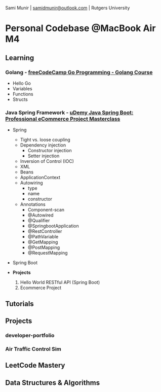 Sami Munir | samidmunir@outlook.com | Rutgers University

# Personal Codebase @MacBook Air M4

## Learning

### Golang - [freeCodeCamp Go Programming - Golang Course](https://www.youtube.com/watch?v=un6ZyFkqFKo&t=3s)

- Hello Go
- Variables
- Functions
- Structs

### Java Spring Framework - [uDemy Java Spring Boot: Professional eCommerce Project Masterclass](https://www.udemy.com/course/spring-boot-using-intellij-build-a-real-world-project/)

- Spring
  - Tight vs. loose coupling
  - Dependency injection
    - Constructor injection
    - Setter injection
  - Inversion of Control (IOC)
  - XML
  - Beans
  - ApplicationContext
  - Autowiring
    - type
    - name
    - constructor
  - Annotations
    - Component-scan
    - @Autowired
    - @Qualifier
    - @SpringbootApplication
    - @RestController
    - @PathVariable
    - @GetMapping
    - @PostMapping
    - @RequestMapping
- Spring Boot

- **Projects**

  1. Hello World RESTful API (Spring Boot)
  2. Ecommerce Project

## Tutorials

## Projects

### developer-portfolio

### Air Traffic Control Sim

## LeetCode Mastery

## Data Structures & Algorithms

